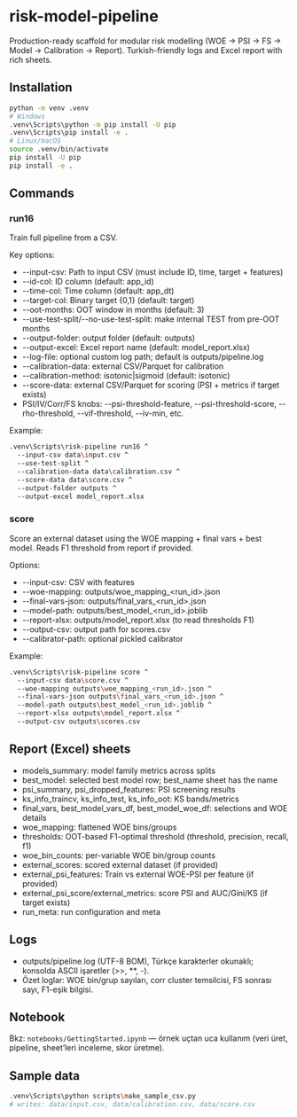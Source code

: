 ﻿# risk-model-pipeline

Production-ready scaffold for modular risk modelling (WOE -> PSI -> FS -> Model -> Calibration -> Report). Turkish-friendly logs and Excel report with rich sheets.

## Installation

```bash
python -m venv .venv
# Windows
.venv\Scripts\python -m pip install -U pip
.venv\Scripts\pip install -e .
# Linux/macOS
source .venv/bin/activate
pip install -U pip
pip install -e .
```

## Commands

### run16
Train full pipeline from a CSV.

Key options:
- --input-csv: Path to input CSV (must include ID, time, target + features)
- --id-col: ID column (default: app_id)
- --time-col: Time column (default: app_dt)
- --target-col: Binary target {0,1} (default: target)
- --oot-months: OOT window in months (default: 3)
- --use-test-split/--no-use-test-split: make internal TEST from pre-OOT months
- --output-folder: output folder (default: outputs)
- --output-excel: Excel report name (default: model_report.xlsx)
- --log-file: optional custom log path; default is outputs/pipeline.log
- --calibration-data: external CSV/Parquet for calibration
- --calibration-method: isotonic|sigmoid (default: isotonic)
- --score-data: external CSV/Parquet for scoring (PSI + metrics if target exists)
- PSI/IV/Corr/FS knobs: --psi-threshold-feature, --psi-threshold-score, --rho-threshold, --vif-threshold, --iv-min, etc.

Example:
```bash
.venv\Scripts\risk-pipeline run16 ^
  --input-csv data\input.csv ^
  --use-test-split ^
  --calibration-data data\calibration.csv ^
  --score-data data\score.csv ^
  --output-folder outputs ^
  --output-excel model_report.xlsx
```

### score
Score an external dataset using the WOE mapping + final vars + best model. Reads F1 threshold from report if provided.

Options:
- --input-csv: CSV with features
- --woe-mapping: outputs/woe_mapping_<run_id>.json
- --final-vars-json: outputs/final_vars_<run_id>.json
- --model-path: outputs/best_model_<run_id>.joblib
- --report-xlsx: outputs/model_report.xlsx (to read thresholds F1)
- --output-csv: output path for scores.csv
- --calibrator-path: optional pickled calibrator

Example:
```bash
.venv\Scripts\risk-pipeline score ^
  --input-csv data\score.csv ^
  --woe-mapping outputs\woe_mapping_<run_id>.json ^
  --final-vars-json outputs\final_vars_<run_id>.json ^
  --model-path outputs\best_model_<run_id>.joblib ^
  --report-xlsx outputs\model_report.xlsx ^
  --output-csv outputs\scores.csv
```

## Report (Excel) sheets
- models_summary: model family metrics across splits
- best_model: selected best model row; best_name sheet has the name
- psi_summary, psi_dropped_features: PSI screening results
- ks_info_traincv, ks_info_test, ks_info_oot: KS bands/metrics
- final_vars, best_model_vars_df, best_model_woe_df: selections and WOE details
- woe_mapping: flattened WOE bins/groups
- thresholds: OOT-based F1-optimal threshold (threshold, precision, recall, f1)
- woe_bin_counts: per-variable WOE bin/group counts
- external_scores: scored external dataset (if provided)
- external_psi_features: Train vs external WOE-PSI per feature (if provided)
- external_psi_score/external_metrics: score PSI and AUC/Gini/KS (if target exists)
- run_meta: run configuration and meta

## Logs
- outputs/pipeline.log (UTF-8 BOM), Türkçe karakterler okunaklı; konsolda ASCII işaretler (>>, **, -).
- Özet loglar: WOE bin/grup sayıları, corr cluster temsilcisi, FS sonrası sayı, F1-eşik bilgisi.

## Notebook
Bkz: `notebooks/GettingStarted.ipynb` — örnek uçtan uca kullanım (veri üret, pipeline, sheet’leri inceleme, skor üretme).

## Sample data
```bash
.venv\Scripts\python scripts\make_sample_csv.py
# writes: data/input.csv, data/calibration.csv, data/score.csv
```
